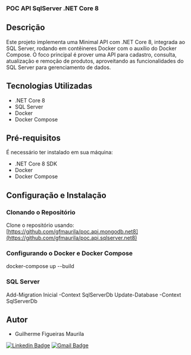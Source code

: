 ### POC API SqlServer .NET Core 8

## Descrição
Este projeto implementa uma Minimal API com .NET Core 8, integrada ao SQL Server, rodando em contêineres Docker com o auxílio do Docker Compose. O foco principal é prover uma API para cadastro, consulta, atualização e remoção de produtos, aproveitando as funcionalidades do SQL Server para gerenciamento de dados.

## Tecnologias Utilizadas
- .NET Core 8
- SQL Server
- Docker
- Docker Compose

## Pré-requisitos
É necessário ter instalado em sua máquina:
- .NET Core 8 SDK
- Docker
- Docker Compose

## Configuração e Instalação

### Clonando o Repositório
Clone o repositório usando: [https://github.com/gfmaurila/poc.api.mongodb.net8](https://github.com/gfmaurila/poc.api.sqlserver.net8)

### Configurando o Docker e Docker Compose
docker-compose up --build

### SQL Server
Add-Migration Inicial -Context SqlServerDb
Update-Database -Context SqlServerDb

## Autor

- Guilherme Figueiras Maurila

[![Linkedin Badge](https://img.shields.io/badge/-Guilherme_Figueiras_Maurila-blue?style=flat-square&logo=Linkedin&logoColor=white&link=https://www.linkedin.com/in/guilherme-maurila)](https://www.linkedin.com/in/guilherme-maurila)
[![Gmail Badge](https://img.shields.io/badge/-gfmaurila@gmail.com-c14438?style=flat-square&logo=Gmail&logoColor=white&link=mailto:gfmaurila@gmail.com)](mailto:gfmaurila@gmail.com)
